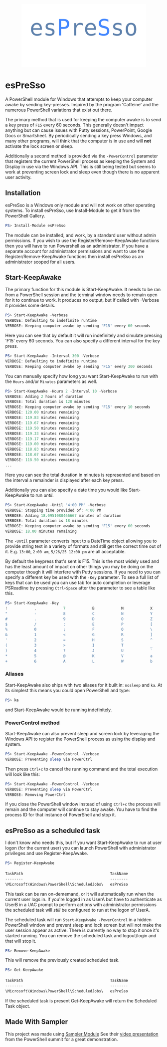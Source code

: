 <div align='center'>
<img src='Assets/espresso.svg' />
</div>

# esPreSso
A PowerShell module for Windows that attempts to keep your computer awake by sending key-presses.  Inspired by the program 'Caffeine' and the numerous PowerShell variations that exist out there.

The primary method that is used for keeping the computer awake is to send a key press of `F15` every 60 seconds.  This generally doesn't impact anything but can cause issues with Putty sessions, PowerPoint, Google Docs or Smartsheet.  By periodically sending a key press Windows, and many other programs, will think that the computer is in use and will **not** activate the lock screen or sleep.

Additionally a second method is provided via the `-PowerControl` parameter that registers the current PowerShell process as keeping the System and Display in use via the Windows API.  This is still being tested but seems to work at preventing screen lock and sleep even though there is no apparent user activity.

## Installation
esPreSso is a Windows only module and will not work on other operating systems.  To install esPreSso, use Install-Module to get it from the PowerShell Gallery.
```Powershell
PS> Install-Module esPreSso
```
The module can be installed, and work, by a standard user without admin permissions.  If you wish to use the Register/Remove-KeepAwake functions then you will have to run Powershell as an administrator.  If you have a separate account for administrator permissions and want to use the Register/Remove-KeepAwake functions then install esPreSso as an administrator scoped for all users.

## Start-KeepAwake
The primary function for this module is Start-KeepAwake.  It needs to be ran from a PowerShell session and the terminal window needs to remain open for it to continue to work.  It produces no output, but if called with -Verbose it provides some details.

```PowerShell
PS> Start-KeepAwake -Verbose
VERBOSE: Defaulting to indefinite runtime
VERBOSE: Keeping computer awake by sending 'F15' every 60 seconds
```
Here you can see that by default it will run indefinitely and simulate pressing 'F15' every 60 seconds.  You can also specify a different interval for the key press.
```PowerShell
PS> Start-KeepAwake -Interval 300 -Verbose
VERBOSE: Defaulting to indefinite runtime
VERBOSE: Keeping computer awake by sending 'F15' every 300 seconds
```
You can manually specify how long you want Start-KeepAwake to run with the `Hours` and/or `Minutes` parameters as well.
```PowerShell
PS> Start-KeepAwake -Hours 2 -Interval 10 -Verbose
VERBOSE: Adding 2 hours of duration
VERBOSE: Total duration is 120 minutes
VERBOSE: Keeping computer awake by sending 'F15' every 10 seconds
VERBOSE: 120.00 minutes remaining
VERBOSE: 119.83 minutes remaining
VERBOSE: 119.67 minutes remaining
VERBOSE: 119.50 minutes remaining
VERBOSE: 119.33 minutes remaining
VERBOSE: 119.17 minutes remaining
VERBOSE: 119.00 minutes remaining
VERBOSE: 118.83 minutes remaining
VERBOSE: 118.67 minutes remaining
VERBOSE: 118.50 minutes remaining
...
```
Here you can see the total duration in minutes is represented and based on the interval a remainder is displayed after each key press.

Additionally you can also specify a date time you would like Start-KeepAwake to run *until*.
```PowerShell
PS> Start-KeepAwake -Until "4:00 PM" -Verbose
VERBOSE: Stopping time provided of: 4:00 PM
VERBOSE: Adding 18.0951080466667 minutes of duration
VERBOSE: Total duration is 18 minutes
VERBOSE: Keeping computer awake by sending 'F15' every 60 seconds
VERBOSE: 18.00 minutes remaining
```
The `-Until` parameter converts input to a DateTime object allowing you to provide string text in a variety of formats and still get the correct time out of it.  E.g. `13:00`, `2:00 am`, `5/26/25 12:00 pm` are all acceptable.


By default the keypress that's sent is F15.  This is the most widely used and has the least amount of impact on other things you may be doing on the computer though it will interfere with Putty sessions.  If you need to you can specify a different key be used with the `-Key` parameter.  To see a full list of keys that can be used you can use tab for auto completion or leverage PSReadline by pressing `Ctrl+Space` after the parameter to see a table like this.
```Powershell
PS> Start-KeepAwake -Key
!            ,            7            B            M            X            c            n            y            Down         PrintScreen  F7
"            -            8            C            N            Y            d            o            z            End          Right        F8
#            .            9            D            O            Z            e            p            {            Enter        ScrollLock   F9
$            /            :            E            P            [            f            q            |            Esc          Tab          F10
%            0            ;            F            Q            \            g            r            }            Help         Up           F11
&            1            <            G            R            ]            h            s            ~            Home         F1           F12
'            2            =            H            S            ^            i            t            Shift        Insert       F2           F13
(            3            >            I            T            _            j            u            Backspace    Left         F3           F14
)            4            ?            J            U            `            k            v            Break        Numlock      F4           F15
*            5            @            K            V            a            l            w            CapsLock     PageDown     F5           F16
+            6            A            L            W            b            m            x            Delete       PageUp       F6
```

### Aliases
Start-KeepAwake also ships with two aliases for it built in: `nosleep` and `ka`.  At its simplest this means you could open PowerShell and type:
```PowerShell
PS> ka

```
and Start-KeepAwake would be running indefinitely.

### PowerControl method
Start-KeepAwake can also prevent sleep and screen lock by leveraging the Windows API to register the PowerShell process as using the display and system.
```PowerShell
PS> Start-KeepAwake -PowerControl -Verbose
VERBOSE: Preventing sleep via PowerCtrl
```
Then press `Ctrl+c` to cancel the running command and the total execution will look like this:
```PowerShell
PS> Start-KeepAwake -PowerControl -Verbose
VERBOSE: Preventing sleep via PowerCtrl
VERBOSE: Removing PowerCtrl

```
If you close the PowerShell window instead of using `Ctrl+c` the process will remain and the computer will continue to stay awake.  You have to find the process ID for that instance of PowerShell and stop it.

## esPreSso as a scheduled task
I don't know who needs this, but if you want Start-KeepAwake to run at user logon (for the current user) you can launch PowerShell with administrator privileges and use Register-KeepAwake.
```PowerShell
PS> Register-KeepAwake

TaskPath                                       TaskName                          State
--------                                       --------                          -----
\Microsoft\Windows\PowerShell\ScheduledJobs\   esPreSso                          Ready


```
This task can be ran on-dememand, or it will automatically run when the current user logs in.  If you're logged in as UserA but have to authenticate as UserB in a UAC prompt to perform actions with administrator permissions the scheduled task will *still* be configured to run at the logon of UserA.

The scheduled task will run `Start-KeepAwake -PowerControl` in a hidden PowerShell window and prevent sleep and lock screen but will not make the user session appear as active.  There is currently no way to stop it once it's started running.  You can remove the scheduled task and logout/login and that will stop it.
```PowerShell
PS> Remove-KeepAwake
```
This will remove the previously created scheduled task.
```PowerShell
PS> Get-KeepAwake

TaskPath                                       TaskName                          State
--------                                       --------                          -----
\Microsoft\Windows\PowerShell\ScheduledJobs\   esPreSso                          Ready

```
If the scheduled task is present Get-KeepAwake will return the Scheduled Task object.

## Made With Sampler
This project was made using [Sampler Module](https://github.com/gaelcolas/Sampler)
See their [video presentation](https://youtu.be/tAUCWo88io4?si=jq0f7omwll1PtUsN) from the PowerShell summit for a great demonstration.